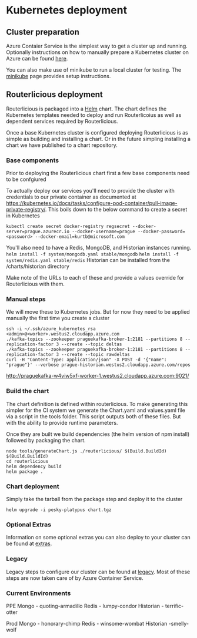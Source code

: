 # Kubernetes deployment

## Cluster preparation
Azure Contaier Service is the simplest way to get a cluster up and running. Optionally instructions on how to manually
prepare a Kubernetes cluster on Azure can be found [here](azure.md).

You can also make use of minikube to run a local cluster for testing. The [minikube](minikube.md) page provides setup
instructions.

## Routerlicious deployment

Routerlicious is packaged into a [Helm](https://helm.sh) chart. The chart defines the Kubernetes templates needed
to deploy and run Routerlicoius as well as dependent services required by Routerlicious.

Once a base Kubernetes cluster is configured deploying Routerlicious is as simple as building and installing a
chart. Or in the future simpling installing a chart we have published to a chart repository.

### Base components

Prior to deploying the Routerlicious chart first a few base components need to be confgiured

To actually deploy our services you'll need to provide the cluster with credentials to our private container as
documented at https://kubernetes.io/docs/tasks/configure-pod-container/pull-image-private-registry/. This boils
down to the below command to create a secret in Kubernetes

```
kubectl create secret docker-registry regsecret --docker-server=prague.azurecr.io --docker-username=prague --docker-password=<password> --docker-email=kurtb@microsoft.com
```

You'll also need to have a Redis, MongoDB, and Historian instances running.
`helm install -f system/mongodb.yaml stable/mongodb`
`helm install -f system/redis.yaml stable/redis`
Historian can be installed from the /charts/historian directory

Make note of the URLs to each of these and provide a values override for Routerlicious with them.

### Manual steps

We will move these to Kubernetes jobs. But for now they need to be applied manually the first time you create a cluster

```
ssh -i ~/.ssh/azure_kubernetes_rsa <admin>@<worker>.westus2.cloudapp.azure.com
./kafka-topics --zookeeper praguekafka-broker-1:2181 --partitions 8 --replication-factor 3 --create --topic deltas
./kafka-topics --zookeeper praguekafka-broker-1:2181 --partitions 8 --replication-factor 3 --create --topic rawdeltas
curl -H "Content-Type: application/json" -X POST -d '{"name": "prague"}' --verbose prague-historian.westus2.cloudapp.azure.com/repos
```


http://praguekafka-w4viw5xf-worker-1.westus2.cloudapp.azure.com:9021/

### Build the chart

The chart definition is defined within routerlicious. To make generating this simpler for the CI system we
generate the Chart.yaml and values.yaml file via a script in the tools folder. This script outputs both of
these files. But with the ability to provide runtime parameters.

Once they are built we build dependencies (the helm version of npm install) followed by packaging the chart.

```
node tools/generateChart.js ./routerlicious/ $(Build.BuildId) $(Build.BuildId)
cd routerlicious
helm dependency build
helm package .
```

### Chart deployment

Simply take the tarball from the package step and deploy it to the cluster

```
helm upgrade -i pesky-platypus chart.tgz
```

### Optional Extras

Information on some optional extras you can also deploy to your cluster can be found at [extras](extras.md).

### Legacy

Legacy steps to configure our cluster can be found at [legacy](legacy.md). Most of these steps are now taken
care of by Azure Container Service.

### Current Environments

PPE
Mongo - quoting-armadillo
Redis - lumpy-condor
Historian - terrific-otter

Prod
Mongo - honorary-chimp
Redis - winsome-wombat
Historian -smelly-wolf
